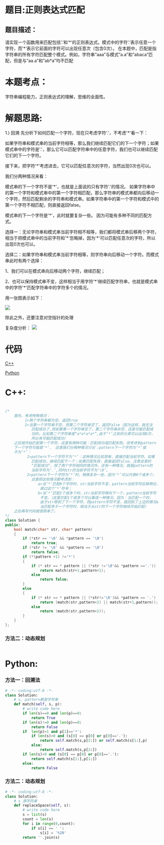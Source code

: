 # 题目:正则表达式匹配
## 题目描述：
请实现一个函数用来匹配包括’.’和’\*‘的正则表达式。模式中的字符’.’表示任意一个字符，而’\*‘表示它前面的字符可以出现任意次（包含0次）。 在本题中，匹配是指字符串的所有字符匹配整个模式。例如，字符串”aaa”与模式”a.a”和”abaca”匹配，但是与”aa.a”和”ab\*a”均不匹配
# 本题考点：
  
  字符串编程能力，正则表达式的理解，思维的全面性。
  
# 解题思路:
  
  1.) 回溯 
  先分析下如何匹配一个字符，现在只考虑字符'.'，不考虑'\*'看一下：

如果字符串和模式串的当前字符相等，那么我们继续匹配它们的下一个字符；如果模式串中的字符是'.'，那么它可以匹配字符串中的任意字符，我们也可以继续匹配它们的下一个字符。

接下来，把字符'\*'考虑进去，它可以匹配任意次的字符，当然出现0次也可以。

我们分两种情况来看：

模式串的下一个字符不是'\*'，也就是上面说的只有字符'.'的情况。
如果字符串中的第一个字符和模式串中的第一个字符相匹配，那么字符串的模式串都向后移动一个字符，然后匹配剩余的字符串和模式串。如果字符串中的第一个字符和模式中的第一个字符不相匹配，则直接返回false。

模式串的下一个字符是'\*'，此时就要复杂一些。
因为可能有多种不同的匹配方式。

选择一：无论字符串和模式串当前字符相不相等，我们都将模式串后移两个字符，相当于把模式串中的当前字符和'\*'忽略掉，因为'\*'可以匹配任意次的字符，所以出现0次也可以。

选择二：如果字符串和模式串当前字符相等，则字符串向后移动一个字符。而模式串此时有两个选择：

1、我们可以在模式串向后移动两个字符，继续匹配；

2、也可以保持模式串不变，这样相当于用字符'\*'继续匹配字符串，也就是模式串中的字符'\*'匹配字符串中的字符多个的情况。

用一张图表示如下：

![](https://github.com/bryceustc/CodingInterviews/blob/master/RegularExpressionsMatching/Image/1.png)

除此之外，还要注意对空指针的处理


复杂度分析：
![](https://github.com/bryceustc/CodingInterviews/blob/master/RegularExpressionsMatching/Image/%E5%A4%8D%E6%9D%82%E5%BA%A6%E5%88%86%E6%9E%90.png)
# 代码

[C++](./RegularExpressionsMatching.cpp)

[Python](./RegularExpressionsMatching.py)

# C++: 
###
```c++

/*
    首先，考虑特殊情况：
         1>两个字符串都为空，返回true
         2>当第一个字符串不空，而第二个字符串空了，返回false（因为这样，就无法
            匹配成功了,而如果第一个字符串空了，第二个字符串非空，还是可能匹配成
            功的，比如第二个字符串是“a*a*a*a*”,由于‘*’之前的元素可以出现0次，
            所以有可能匹配成功）
    之后就开始匹配第一个字符，这里有两种可能：匹配成功或匹配失败。但考虑到pattern
    下一个字符可能是‘*’， 这里我们分两种情况讨论：pattern下一个字符为‘*’或
    不为‘*’：
          1>pattern下一个字符不为‘*’：这种情况比较简单，直接匹配当前字符。如果
            匹配成功，继续匹配下一个；如果匹配失败，直接返回false。注意这里的
            “匹配成功”，除了两个字符相同的情况外，还有一种情况，就是pattern的
            当前字符为‘.’,同时str的当前字符不为‘\0’。
          2>pattern下一个字符为‘*’时，稍微复杂一些，因为‘*’可以代表0个或多个。
            这里把这些情况都考虑到：
               a>当‘*’匹配0个字符时，str当前字符不变，pattern当前字符后移两位，
                跳过这个‘*’符号；
               b>当‘*’匹配1个或多个时，str当前字符移向下一个，pattern当前字符
                不变。（这里匹配1个或多个可以看成一种情况，因为：当匹配一个时，
                由于str移到了下一个字符，而pattern字符不变，就回到了上边的情况a；
                当匹配多于一个字符时，相当于从str的下一个字符继续开始匹配）
    之后再写代码就很简单了。
*/
class Solution {
public:
    bool match(char* str, char* pattern)
    {
        if (*str == '\0' && *pattern == '\0')
            return true;
        if (*str != '\0' && *pattern == '\0')
            return false;
        if (*(pattern +1) !='*')
        {
            if (* str == * pattern || (*str !='\0'&& *pattern =='.'))
                return match(str+1,pattern+1);
            else
                return false;
        }
        else
        {
            if (* str == * pattern || (*str!='\0')&& *pattern == '.')
                return (match(str,pattern+2) || match(str+1,pattern));
            else
                return (match(str,pattern+2));
        }
    }
};
```

### 方法二：动态规划
```c++

```
# Python:
### 方法一：回溯法
```python
# -*- coding:utf-8 -*-
class Solution:
    # s, pattern都是字符串
    def match(self, s, p):
        # write code here
        if len(s)==0 and len(p)==0:
            return True
        if len(s)!=0 and len(p)==0:
            return False
        if  len(p)>1 and p[1]=='*':
            if len(s)>0 and (s[0] == p[0] or p[0]=='.'):
                return self.match(s,p[2:]) or self.match(s[1:],p)
            else:
                return self.match(s,p[2:])
        if len(s)>0 and (s[0] == p[0] or p[0]=='.'):
            return self.match(s[1:],p[1:])
        else:
            return False
```
### 方法二：动态规划
```python
# -*- coding:utf-8 -*-
class Solution:
    # s 源字符串
    def replaceSpace(self, s):
        # write code here
        s = list(s)
        count = len(s)
        for i in range(0,count):
            if s[i] == ' ':
                s[i] = '%20'
        return ''.join(s)
```

